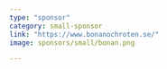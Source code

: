 ```yaml
---
type: "sponsor"
category: small-sponsor
link: "https://www.bonanochroten.se/"
image: sponsors/small/bonan.png

---
```

